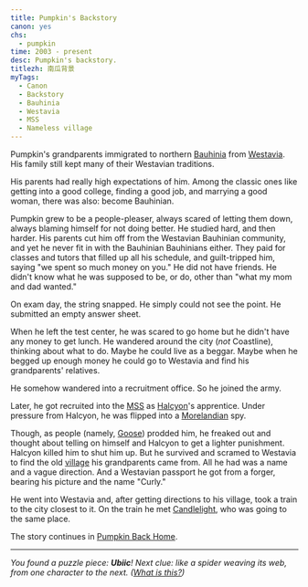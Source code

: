 ```yaml
---
title: Pumpkin's Backstory
canon: yes
chs:
  - pumpkin
time: 2003 - present
desc: Pumpkin's backstory.
titlezh: 南瓜背景
myTags:
  - Canon
  - Backstory
  - Bauhinia
  - Westavia
  - MSS
  - Nameless village
---
```


Pumpkin's grandparents immigrated to northern [Bauhinia](/world/bauhinia/) from [Westavia](/world/westavia/). His family still kept many of their Westavian traditions.

His parents had really high expectations of him. Among the classic ones like getting into a good college, finding a good job, and marrying a good woman, there was also: become Bauhinian.

Pumpkin grew to be a people-pleaser, always scared of letting them down, always blaming himself for not doing better. He studied hard, and then harder. His parents cut him off from the Westavian Bauhinian community, and yet he never fit in with the Bauhinian Bauhinians either. They paid for classes and tutors that filled up all his schedule, and guilt-tripped him, saying "we spent so much money on you." He did not have friends. He didn't know what he was supposed to be, or do, other than "what my mom and dad wanted."

On exam day, the string snapped. He simply could not see the point. He submitted an empty answer sheet.

When he left the test center, he was scared to go home but he didn't have any money to get lunch. He wandered around the city (*not* Coastline), thinking about what to do. Maybe he could live as a beggar. Maybe when he begged up enough money he could go to Westavia and find his grandparents' relatives.

He somehow wandered into a recruitment office. So he joined the army.

Later, he got recruited into the [MSS](/world/bauhinia/mss/) as [Halcyon](/characters/halcyon/)'s apprentice. Under pressure from Halcyon, he was flipped into a [Morelandian](/world/moreland/) spy.

Though, as people (namely, [Goose](/characters/goose/)) prodded him, he freaked out and thought about telling on himself and Halcyon to get a lighter punishment. Halcyon killed him to shut him up. But he survived and scramed to Westavia to find the old [village](/world/westavia/nameless-village/) his grandparents came from. All he had was a name and a vague direction. And a Westavian passport he got from a forger, bearing his picture and the name "Curly."

He went into Westavia and, after getting directions to his village, took a train to the city closest to it. On the train he met [Candlelight](/characters/candlelight/), who was going to the same place.

The story continues in [Pumpkin Back Home](/stories/pumpkin-back-home/).

---

*You found a puzzle piece: **Ubiic**! Next clue: like a spider weaving its web, from one character to the next. ([What is this?](/fun/hunt/))*
